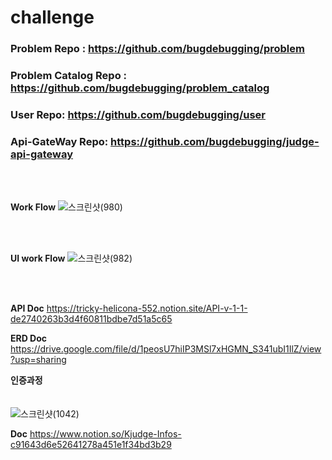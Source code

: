 # challenge

### Problem Repo : https://github.com/bugdebugging/problem

### Problem Catalog Repo : https://github.com/bugdebugging/problem_catalog

### User Repo: https://github.com/bugdebugging/user

### Api-GateWay Repo: https://github.com/bugdebugging/judge-api-gateway

<br/>
<br/>


**Work Flow**
![스크린샷(980)](https://user-images.githubusercontent.com/51366592/160042445-3fbd859b-41ad-4083-a7b6-bf2784ad6f30.png)


<br/>
<br/>

**UI work Flow**
![스크린샷(982)](https://user-images.githubusercontent.com/51366592/160043241-ed975b35-15d2-4d0d-816e-4fa5a8dac613.png)

<br/>
<br/>

**API Doc**
https://tricky-helicona-552.notion.site/API-v-1-1-de2740263b3d4f60811bdbe7d51a5c65


**ERD Doc**
https://drive.google.com/file/d/1peosU7hiIP3MSl7xHGMN_S341ubI1IlZ/view?usp=sharing
<br/>

**인증과정**
<br/>
<br/>
<br/>
![스크린샷(1042)](https://user-images.githubusercontent.com/51366592/164149841-c3134460-596b-4555-bd8e-0a2113edbf76.png)



**Doc**
https://www.notion.so/Kjudge-Infos-c91643d6e52641278a451e1f34bd3b29

